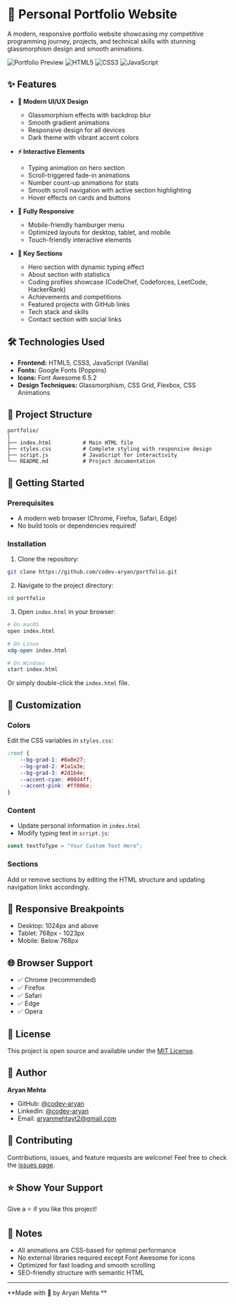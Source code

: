 # 🚀 Personal Portfolio Website

A modern, responsive portfolio website showcasing my competitive programming journey, projects, and technical skills with stunning glassmorphism design and smooth animations.

![Portfolio Preview](https://img.shields.io/badge/Status-Live-success?style=for-the-badge)
![HTML5](https://img.shields.io/badge/HTML5-E34F26?style=for-the-badge&logo=html5&logoColor=white)
![CSS3](https://img.shields.io/badge/CSS3-1572B6?style=for-the-badge&logo=css3&logoColor=white)
![JavaScript](https://img.shields.io/badge/JavaScript-F7DF1E?style=for-the-badge&logo=javascript&logoColor=black)

## ✨ Features

- **🎨 Modern UI/UX Design**
  - Glassmorphism effects with backdrop blur
  - Smooth gradient animations
  - Responsive design for all devices
  - Dark theme with vibrant accent colors

- **⚡ Interactive Elements**
  - Typing animation on hero section
  - Scroll-triggered fade-in animations
  - Number count-up animations for stats
  - Smooth scroll navigation with active section highlighting
  - Hover effects on cards and buttons

- **📱 Fully Responsive**
  - Mobile-friendly hamburger menu
  - Optimized layouts for desktop, tablet, and mobile
  - Touch-friendly interactive elements

- **🎯 Key Sections**
  - Hero section with dynamic typing effect
  - About section with statistics
  - Coding profiles showcase (CodeChef, Codeforces, LeetCode, HackerRank)
  - Achievements and competitions
  - Featured projects with GitHub links
  - Tech stack and skills
  - Contact section with social links

## 🛠️ Technologies Used

- **Frontend:** HTML5, CSS3, JavaScript (Vanilla)
- **Fonts:** Google Fonts (Poppins)
- **Icons:** Font Awesome 6.5.2
- **Design Techniques:** Glassmorphism, CSS Grid, Flexbox, CSS Animations

## 📂 Project Structure

```
portfolio/
│
├── index.html          # Main HTML file
├── styles.css          # Complete styling with responsive design
├── script.js           # JavaScript for interactivity
└── README.md           # Project documentation
```

## 🚀 Getting Started

### Prerequisites

- A modern web browser (Chrome, Firefox, Safari, Edge)
- No build tools or dependencies required!

### Installation

1. Clone the repository:
```bash
git clone https://github.com/codev-aryan/portfolio.git
```

2. Navigate to the project directory:
```bash
cd portfolio
```

3. Open `index.html` in your browser:
```bash
# On macOS
open index.html

# On Linux
xdg-open index.html

# On Windows
start index.html
```

Or simply double-click the `index.html` file.

## 🎨 Customization

### Colors
Edit the CSS variables in `styles.css`:
```css
:root {
    --bg-grad-1: #0a0e27;
    --bg-grad-2: #1a1a3e;
    --bg-grad-3: #2d1b4e;
    --accent-cyan: #00d4ff;
    --accent-pink: #ff006e;
}
```

### Content
- Update personal information in `index.html`
- Modify typing text in `script.js`:
```javascript
const textToType = "Your Custom Text Here";
```

### Sections
Add or remove sections by editing the HTML structure and updating navigation links accordingly.

## 📱 Responsive Breakpoints

- Desktop: 1024px and above
- Tablet: 768px - 1023px
- Mobile: Below 768px

## 🌐 Browser Support

- ✅ Chrome (recommended)
- ✅ Firefox
- ✅ Safari
- ✅ Edge
- ✅ Opera

## 📄 License

This project is open source and available under the [MIT License](LICENSE).

## 👤 Author

**Aryan Mehta**
- GitHub: [@codev-aryan](https://github.com/codev-aryan)
- LinkedIn: [@codev-aryan](https://linkedin.com/in/codev-aryan)
- Email: aryanmehtayt2@gmail.com

## 🤝 Contributing

Contributions, issues, and feature requests are welcome! Feel free to check the [issues page](https://github.com/codev-aryan/portfolio/issues).

## ⭐ Show Your Support

Give a ⭐️ if you like this project!

## 📝 Notes

- All animations are CSS-based for optimal performance
- No external libraries required except Font Awesome for icons
- Optimized for fast loading and smooth scrolling
- SEO-friendly structure with semantic HTML

---

**Made with 💙 by Aryan Mehta **
